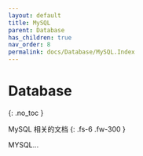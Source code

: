 ```yaml
---
layout: default
title: MySQL
parent: Database
has_children: true
nav_order: 8
permalink: docs/Database/MySQL.Index
---
```



# Database
{: .no_toc }

MySQL 相关的文档
{: .fs-6 .fw-300 }



MYSQL...

